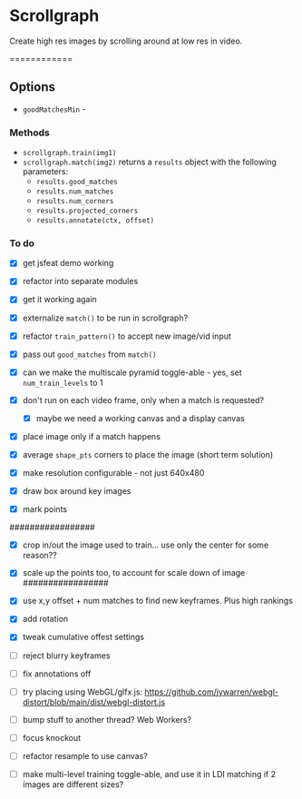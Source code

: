 # Scrollgraph

Create high res images by scrolling around at low res in video.

============

## Options

* `goodMatchesMin` - 

### Methods

* `scrollgraph.train(img1)`
* `scrollgraph.match(img2)` returns a `results` object with the following parameters:
  * `results.good_matches`
  * `results.num_matches`
  * `results.num_corners`
  * `results.projected_corners`
  * `results.annotate(ctx, offset)`

### To do

* [x] get jsfeat demo working
* [x] refactor into separate modules
* [x] get it working again
* [x] externalize `match()` to be run in scrollgraph?
* [x] refactor `train_pattern()` to accept new image/vid input
* [x] pass out `good_matches` from `match()` 
* [x] can we make the multiscale pyramid toggle-able - yes, set `num_train_levels` to 1
* [x] don't run on each video frame, only when a match is requested?
    * [x] maybe we need a working canvas and a display canvas
* [x] place image only if a match happens
* [x] average `shape_pts` corners to place the image (short term solution)
* [x] make resolution configurable - not just 640x480

* [x] draw box around key images
* [x] mark points

#################
* [x] crop in/out the image used to train... use only the center for some reason??
* [x] scale up the points too, to account for scale down of image
#################

* [x] use x,y offset + num matches to find new keyframes. Plus high rankings
* [x] add rotation
* [x] tweak cumulative offest settings

* [ ] reject blurry keyframes
* [ ] fix annotations off

* [ ] try placing using WebGL/glfx.js: https://github.com/jywarren/webgl-distort/blob/main/dist/webgl-distort.js
* [ ] bump stuff to another thread? Web Workers?
* [ ] focus knockout
* [ ] refactor resample to use canvas?
* [ ] make multi-level training toggle-able, and use it in LDI matching if 2 images are different sizes?


